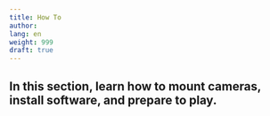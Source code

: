 ```yaml
---
title: How To
author:
lang: en
weight: 999
draft: true
---
```


## In this section, learn how to mount cameras, install software, and prepare to play.
